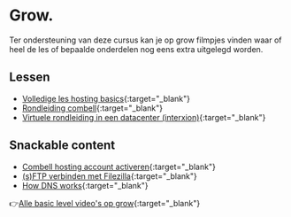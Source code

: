 # Grow.

Ter ondersteuning van deze cursus kan je op grow filmpjes vinden waar of heel de les of bepaalde onderdelen nog eens extra uitgelegd worden.

## Lessen

* [Volledige les hosting basics](https://grow.nxtmedia.technology/video/102-hosting-basics){:target="_blank"}
* [Rondleiding combell](https://grow.nxtmedia.technology/video/102-combell-rondleiding){:target="_blank"}
* [Virtuele rondleiding in een datacenter (interxion)](https://grow.nxtmedia.technology/video/webinar-virtuele-datacenter-tour-kijk-binnen-in-interxion){:target="_blank"}

## Snackable content

* [Combell hosting account activeren](https://grow.nxtmedia.technology/video/101-hosting-account-activeren){:target="_blank"}
* [(s)FTP verbinden met Filezilla](https://grow.nxtmedia.technology/video/103-ftp-met-filezilla){:target="_blank"}
* [How DNS works](https://grow.nxtmedia.technology/video/dns-explained){:target="_blank"}

👉[Alle basic level video's op grow](https://grow.nxtmedia.technology/videos/filter?filter%5Bquest%5D=hosting&filter%5Blevel%5D=&filter%5Bcraft%5D=&filter%5Btier%5D=beginner&filter%5Bsearch%5D=){:target="_blank"}
